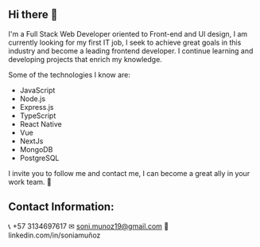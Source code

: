 ## Hi there 👋

I'm a Full Stack Web Developer oriented to Front-end and UI design, I am currently looking for my first IT job, I seek to achieve great goals in this industry and become a 
leading frontend developer. I continue learning and developing projects that enrich my knowledge.

Some of the technologies I know are:

- JavaScript
- Node.js
- Express.js
- TypeScript
- React Native
- Vue
- NextJs
- MongoDB
- PostgreSQL

I invite you to follow me and contact me, I can become a great ally in your work team. 🤝

## Contact Information:
📞 +57 3134697617
✉  soni.munoz19@gmail.com
🔎 linkedin.com/in/soniamuñoz

